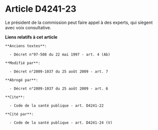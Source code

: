 # Article D4241-23

Le président de la commission peut faire appel à des experts, qui siègent avec voix consultative.

**Liens relatifs à cet article**

	**Anciens textes**:

	  - Décret n°97-508 du 22 mai 1997 - art. 4 (Ab)

	**Modifié par**:

	  - Décret n°2009-1037 du 25 août 2009 - art. 7

	**Abrogé par**:

	  - Décret n°2009-1037 du 25 août 2009 - art. 6

	**Cite**:

	  - Code de la santé publique - art. D4241-22

	**Cité par**:

	  - Code de la santé publique - art. D4241-24 (V)
